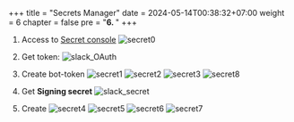 +++
title = "Secrets Manager"
date = 2024-05-14T00:38:32+07:00
weight = 6
chapter = false
pre = "<b>6. </b>"
+++

1. Access to [Secret console]()
   ![secret0](/images/6/secret0.png?width=90pc)

2. Get token:
   ![slack_OAuth](/images/3/slack_OAuth.png?width=90pc)

3. Create bot-token
   ![secret1](/images/6/secret1.png?width=90pc)
   ![secret2](/images/6/secret2.png?width=90pc)
   ![secret3](/images/6/secret3.png?width=90pc)
   ![secret8](/images/6/secret8.png?width=90pc)

4. Get **Signing secret**
   ![slack_secret](/images/3/slack_secret.png?width=90pc)

5. Create 
   ![secret4](/images/6/secret4.png?width=90pc)
   ![secret5](/images/6/secret5.png?width=90pc)
   ![secret6](/images/6/secret6.png?width=90pc)
   ![secret7](/images/6/secret7.png?width=90pc)
   